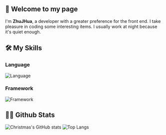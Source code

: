 ## 👋 Welcome to my page

I'm **ZhuJHua**, a developer with a greater preference for the front end. I take pleasure in coding some interesting items. I usually work at night because it's quiet enough.

## 🛠 My Skills

### Language

![Language](https://skillicons.dev/icons?i=js,ts,dart,java,kotlin,python)

### Framework

![Framework](https://skillicons.dev/icons?i=vue,flutter,spring,ktor)

## 👨‍💻 Github Stats

![Christmas's GitHub stats](https://github-readme-stats.vercel.app/api?username=ZhuJHua&theme=dark&hide=contribs) ![Top Langs](https://github-readme-stats.vercel.app/api/top-langs/?username=ZhuJHua&layout=compact&theme=dark)


